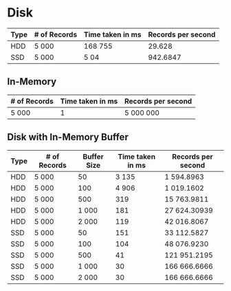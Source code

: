 # Disk

| Type | # of Records | Time taken in ms | Records per second |
| ---- | ------------ | ---------------- | ------------------ |
| HDD  | 5 000        | 168 755          | 29.628             |
| SSD  | 5 000        | 5 04             | 942.6847           |


## In-Memory

| # of Records | Time taken in ms | Records per second |
| ------------ | ---------------- | ------------------ |
| 5 000        | 1                | 5 000 000          |

## Disk with In-Memory Buffer

| Type | # of Records | Buffer Size | Time taken in ms | Records per second |
| ---- | ------------ | ----------- | ---------------- | ------------------ |
| HDD  | 5 000        | 50          | 3 135            | 1 594.8963         |
| HDD  | 5 000        | 100         | 4 906            | 1 019.1602         |
| HDD  | 5 000        | 500         | 319              | 15 763.9811        |
| HDD  | 5 000        | 1 000       | 181              | 27 624.30939       |
| HDD  | 5 000        | 2 000       | 119              | 42 016.8067        |
| SSD  | 5 000        | 50          | 151              | 33 112.5827        |
| SSD  | 5 000        | 100         | 104              | 48 076.9230        |
| SSD  | 5 000        | 500         | 41               | 121 951.2195       |
| SSD  | 5 000        | 1 000       | 30               | 166 666.6666       |
| SSD  | 5 000        | 2 000       | 30               | 166 666.6666       |
